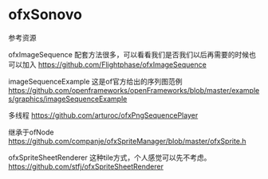 ofxSonovo
=========

参考资源

ofxImageSequence 配套方法很多，可以看看我们是否我们以后再需要的时候也可以加入
https://github.com/Flightphase/ofxImageSequence


imageSequenceExample 这是of官方给出的序列图范例
https://github.com/openframeworks/openFrameworks/blob/master/examples/graphics/imageSequenceExample

多线程
https://github.com/arturoc/ofxPngSequencePlayer


继承于ofNode
https://github.com/companje/ofxSpriteManager/blob/master/ofxSprite.h


ofxSpriteSheetRenderer 这种tile方式，个人感觉可以先不考虑。
https://github.com/stfj/ofxSpriteSheetRenderer
